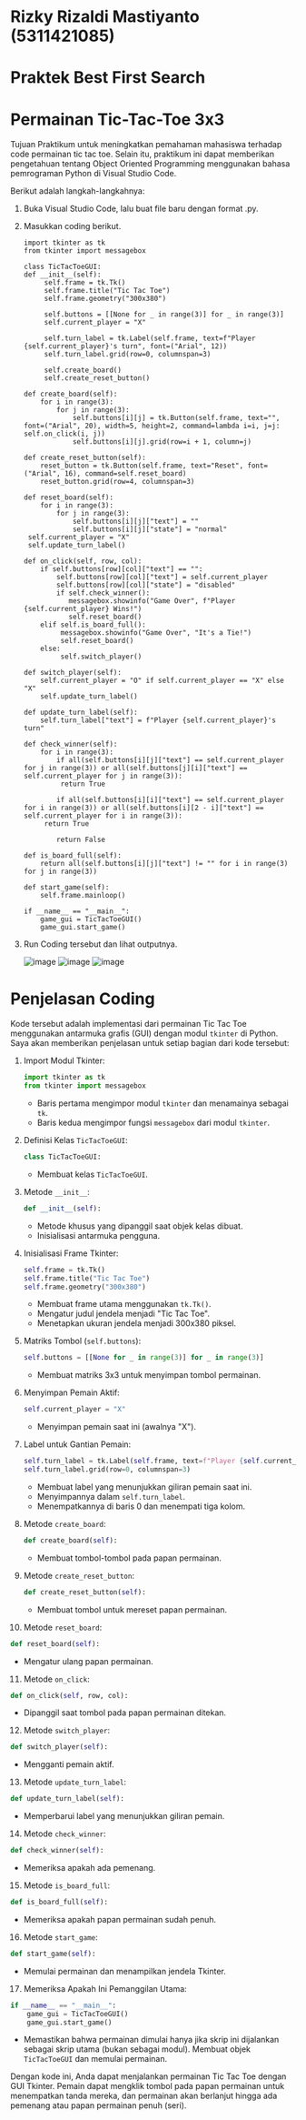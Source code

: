# Rizky Rizaldi Mastiyanto (5311421085)
# Praktek Best First Search
# Permainan Tic-Tac-Toe 3x3
Tujuan Praktikum untuk meningkatkan pemahaman mahasiswa terhadap code permainan tic tac toe. Selain itu, praktikum ini dapat
memberikan pengetahuan tentang Object Oriented Programming menggunakan bahasa pemrograman Python di Visual Studio Code.

Berikut adalah langkah-langkahnya:
1. Buka Visual Studio Code, lalu buat file baru dengan format .py.
2. Masukkan coding berikut.

       import tkinter as tk
       from tkinter import messagebox

       class TicTacToeGUI:
       def __init__(self):
            self.frame = tk.Tk()
            self.frame.title("Tic Tac Toe")
            self.frame.geometry("300x380")

            self.buttons = [[None for _ in range(3)] for _ in range(3)]
            self.current_player = "X"

            self.turn_label = tk.Label(self.frame, text=f"Player {self.current_player}'s turn", font=("Arial", 12))
            self.turn_label.grid(row=0, columnspan=3)

            self.create_board()
            self.create_reset_button()

       def create_board(self):
           for i in range(3):
               for j in range(3):
                   self.buttons[i][j] = tk.Button(self.frame, text="", font=("Arial", 20), width=5, height=2, command=lambda i=i, j=j: self.on_click(i, j))
                   self.buttons[i][j].grid(row=i + 1, column=j)

       def create_reset_button(self):
           reset_button = tk.Button(self.frame, text="Reset", font=("Arial", 16), command=self.reset_board)
           reset_button.grid(row=4, columnspan=3)

       def reset_board(self):
           for i in range(3):
               for j in range(3):
                   self.buttons[i][j]["text"] = ""
                   self.buttons[i][j]["state"] = "normal"
        self.current_player = "X"
        self.update_turn_label()

       def on_click(self, row, col):
           if self.buttons[row][col]["text"] == "":
               self.buttons[row][col]["text"] = self.current_player
               self.buttons[row][col]["state"] = "disabled"
               if self.check_winner():
                  messagebox.showinfo("Game Over", f"Player {self.current_player} Wins!")
                  self.reset_board()
           elif self.is_board_full():
                messagebox.showinfo("Game Over", "It's a Tie!")
                self.reset_board()
           else:
                self.switch_player()

       def switch_player(self):
           self.current_player = "O" if self.current_player == "X" else "X"
           self.update_turn_label()

       def update_turn_label(self):
           self.turn_label["text"] = f"Player {self.current_player}'s turn"

       def check_winner(self):
           for i in range(3):
               if all(self.buttons[i][j]["text"] == self.current_player for j in range(3)) or all(self.buttons[j][i]["text"] == self.current_player for j in range(3)):
                return True

               if all(self.buttons[i][i]["text"] == self.current_player for i in range(3)) or all(self.buttons[i][2 - i]["text"] == self.current_player for i in range(3)):
            return True

               return False

       def is_board_full(self):
           return all(self.buttons[i][j]["text"] != "" for i in range(3) for j in range(3))

       def start_game(self):
           self.frame.mainloop()

       if __name__ == "__main__":
           game_gui = TicTacToeGUI()
           game_gui.start_game()
   
4. Run Coding tersebut dan lihat outputnya.
   
   ![image](https://github.com/rizkyrizaldim/tugas/assets/148876602/1c0b6a4b-d44a-46a7-89cb-90a290316f8d)
   ![image](https://github.com/rizkyrizaldim/tugas/assets/148876602/6f38d9fc-3586-4cc4-98ef-740de33938e0)
   ![image](https://github.com/rizkyrizaldim/tugas/assets/148876602/2de76eac-a2a8-4356-8de0-f0ad930f29a9)


# Penjelasan Coding
Kode tersebut adalah implementasi dari permainan Tic Tac Toe menggunakan antarmuka grafis (GUI) dengan modul `tkinter` di Python. Saya akan memberikan penjelasan untuk setiap bagian dari kode tersebut:

1. Import Modul Tkinter:
   ```python
   import tkinter as tk
   from tkinter import messagebox
   ```
   - Baris pertama mengimpor modul `tkinter` dan menamainya sebagai `tk`.
   - Baris kedua mengimpor fungsi `messagebox` dari modul `tkinter`.

2. Definisi Kelas `TicTacToeGUI`:
   ```python
   class TicTacToeGUI:
   ```
   - Membuat kelas `TicTacToeGUI`.

3. Metode `__init__`:
   ```python
   def __init__(self):
   ```
   - Metode khusus yang dipanggil saat objek kelas dibuat.
   - Inisialisasi antarmuka pengguna.

4. Inisialisasi Frame Tkinter:
   ```python
   self.frame = tk.Tk()
   self.frame.title("Tic Tac Toe")
   self.frame.geometry("300x380")
   ```
   - Membuat frame utama menggunakan `tk.Tk()`.
   - Mengatur judul jendela menjadi "Tic Tac Toe".
   - Menetapkan ukuran jendela menjadi 300x380 piksel.

5. Matriks Tombol (`self.buttons`):
   ```python
   self.buttons = [[None for _ in range(3)] for _ in range(3)]
   ```
   - Membuat matriks 3x3 untuk menyimpan tombol permainan.

6. Menyimpan Pemain Aktif:
   ```python
   self.current_player = "X"
   ```
   - Menyimpan pemain saat ini (awalnya "X").

7. Label untuk Gantian Pemain:
   ```python
   self.turn_label = tk.Label(self.frame, text=f"Player {self.current_player}'s turn", font=("Arial", 12))
   self.turn_label.grid(row=0, columnspan=3)
   ```
   - Membuat label yang menunjukkan giliran pemain saat ini.
   - Menyimpannya dalam `self.turn_label`.
   - Menempatkannya di baris 0 dan menempati tiga kolom.

8. Metode `create_board`:
   ```python
   def create_board(self):
   ```
   - Membuat tombol-tombol pada papan permainan.

9. Metode `create_reset_button`:
   ```python
   def create_reset_button(self):
   ```
   - Membuat tombol untuk mereset papan permainan.

10. Metode `reset_board`:
   ```python
   def reset_board(self):
   ```
   - Mengatur ulang papan permainan.

11. Metode `on_click`:
   ```python
   def on_click(self, row, col):
   ```
   - Dipanggil saat tombol pada papan permainan ditekan.

12. Metode `switch_player`:
   ```python
   def switch_player(self):
   ```
   - Mengganti pemain aktif.

13. Metode `update_turn_label`:
   ```python
   def update_turn_label(self):
   ```
   - Memperbarui label yang menunjukkan giliran pemain.

14. Metode `check_winner`:
   ```python
   def check_winner(self):
   ```
   - Memeriksa apakah ada pemenang.

15. Metode `is_board_full`:
   ```python
   def is_board_full(self):
   ```
   - Memeriksa apakah papan permainan sudah penuh.

16. Metode `start_game`:
   ```python
   def start_game(self):
   ```
   - Memulai permainan dan menampilkan jendela Tkinter.

17. Memeriksa Apakah Ini Pemanggilan Utama:
   ```python
   if __name__ == "__main__":
       game_gui = TicTacToeGUI()
       game_gui.start_game()
   ```
   - Memastikan bahwa permainan dimulai hanya jika skrip ini dijalankan sebagai skrip utama (bukan sebagai modul). Membuat objek `TicTacToeGUI` dan memulai permainan.

Dengan kode ini, Anda dapat menjalankan permainan Tic Tac Toe dengan GUI Tkinter. Pemain dapat mengklik tombol pada papan permainan untuk menempatkan tanda mereka, dan permainan akan berlanjut hingga ada pemenang atau papan permainan penuh (seri).
